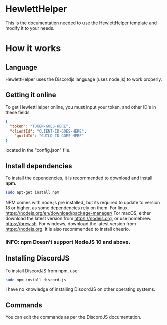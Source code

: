# HewlettHelper
This is the documentation needed to use the HewlettHelper template and modify it to your needs.
# How it works
## Language
HewlettHelper uses the Discordjs language (uses node.js) to work properly.
## Getting it online
To get HewlettHelper online, you must input your token, and other ID's in these fields

```json
{
  "token": "TOKEN-GOES-HERE",
  "clientId": "CLIENT-ID-GOES-HERE",
	"guildId": "GUILD-ID-GOES-HERE"
}
```
located in the "config.json" file.
## Install dependencies
To install the dependencies, it is recommended to download and install **npm**.
```bash
sudo apt-get install npm
```
NPM comes with node.js pre installed, but its required to update to version 18 or higher, as some dependencies rely on them. 
For linux, https://nodejs.org/en/download/package-manager/
For macOS, either download the latest version from https://nodejs.org, or use homebrew. https://brew.sh.
For windows, download the latest version from https://nodejs.org.
It is also recommended to install cheerio.
### INFO: npm Doesn't support NodeJS 10 and above.
## Installing DiscordJS
To install DiscordJS from npm, use:
```bash
sudo npm install discord.js
```
I have no knowledge of installing DiscordJS on other operating systems.
## Commands
You can edit the commands as per the DiscordJS documentation.
